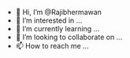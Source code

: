 - 👋 Hi, I’m @Rajibhermawan
- 👀 I’m interested in ...
- 🌱 I’m currently learning ...
- 💞️ I’m looking to collaborate on ...
- 📫 How to reach me ...

<!---
Rajibhermawan/Rajibhermawan is a ✨ special ✨ repository because its `README.md` (this file) appears on your GitHub profile.
You can click the Preview link to take a look at your changes.
--->

